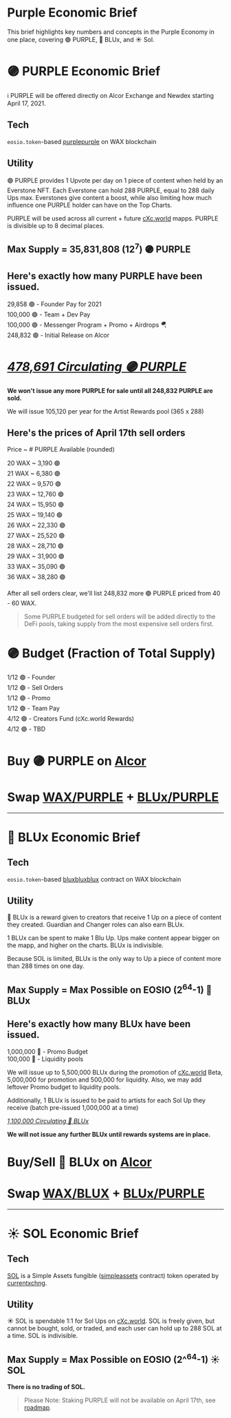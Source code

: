 
# Purple Economic Brief

This brief highlights key numbers and concepts in the Purple Economy in one place, covering 🟣 PURPLE, 🔵 BLUx, and ☀️ Sol.

# 🟣 PURPLE Economic Brief

ℹ️ PURPLE will be offered directly on Alcor Exchange and Newdex starting April 17, 2021.

## Tech
`eosio.token`-based [purplepurple](https://wax.bloks.io/account/purplepurple) on WAX blockchain

## Utility
🟣 PURPLE provides 1 Upvote per day on 1 piece of content when held by an Everstone NFT. Each Everstone can hold 288 PURPLE, equal to 288 daily Ups max. Everstones give content a boost, while also limiting how much influence one PURPLE holder can have on the Top Charts.

PURPLE will be used across all current + future [cXc.world](https://cxc.world) mapps. PURPLE is divisible up to 8 decimal places.

## Max Supply = 35,831,808 (12<sup>7</sup>) 🟣 PURPLE

## Here's exactly how many PURPLE have been issued.

29,858 🟣 - Founder Pay for 2021  
100,000 🟣 - Team + Dev Pay  
100,000 🟣 - Messenger Program + Promo + Airdrops 🪂  
248,832 🟣 - Initial Release on Alcor  

# *[478,691 Circulating 🟣 PURPLE](https://wax.bloks.io/tokens/PURPLE-wax-purplepurple)*


**We won't issue any more PURPLE for sale until all 248,832 PURPLE are sold.**

We will issue 105,120 per year for the Artist Rewards pool (365 x 288)

## Here's the prices of April 17th sell orders

Price ~ # PURPLE Available (rounded)

20 WAX ~ 3,190 🟣  
21 WAX ~ 6,380 🟣  
22 WAX ~ 9,570 🟣  
23 WAX ~ 12,760 🟣  
24 WAX ~ 15,950 🟣  
25 WAX ~ 19,140 🟣  
26 WAX ~ 22,330 🟣  
27 WAX ~ 25,520 🟣   
28 WAX ~ 28,710 🟣  
29 WAX ~ 31,900 🟣  
33 WAX ~ 35,090 🟣  
36 WAX ~ 38,280 🟣  

After all sell orders clear, we'll list 248,832 more 🟣 PURPLE priced from 40 - 60 WAX.

> Some PURPLE budgeted for sell orders will be added directly to the DeFi pools, taking supply from the most expensive sell orders first.

# 🟣 Budget (Fraction of Total Supply)
1/12 🟣  - Founder  
1/12 🟣  - Sell Orders  
1/12 🟣  - Promo   
1/12 🟣  - Team Pay  
4/12 🟣  - Creators Fund (cXc.world Rewards)  
4/12 🟣  - TBD   

# Buy 🟣 PURPLE on [Alcor](https://wax.alcor.exchange/trade/PURPLE-purplepurple_WAX-eosio.token)

# Swap [WAX/PURPLE](https://wax.alcor.exchange/swap?output=PURPLE-purplepurple&input=WAX-eosio.token) + [BLUx/PURPLE](https://wax.alcor.exchange/swap?input=BLUX-bluxbluxblux&output=PURPLE-purplepurple)

___

# 🔵 BLUx Economic Brief

## Tech
`eosio.token`-based [bluxbluxblux](https://wax.bloks.io/account/bluxbluxblux) contract on WAX blockchain

## Utility
🔵 BLUx is a reward given to creators that receive 1 Up on a piece of content they created. Guardian and Changer roles can also earn BLUx. 

1 BLUx can be spent to make 1 Blu Up. Ups make content appear bigger on the mapp, and higher on the charts. BLUx is indivisible.

Because SOL is limited, BLUx is the only way to Up a piece of content more than 288 times on one day. 


## Max Supply = Max Possible on EOSIO (2<sup>64</sup>-1) 🔵 BLUx

## Here's exactly how many BLUx have been issued.
1,000,000 🔵 - Promo Budget  
100,000 🔵 - Liquidity pools

We will issue up to 5,500,000 BLUx during the promotion of [cXc.world](https://cxc.world) Beta, 5,000,000 for promotion and 500,000 for liquidity. Also, we may add leftover Promo budget to liquidity pools.

Additionally, 1 BLUx is issued to be paid to artists for each Sol Up they receive  (batch pre-issued 1,000,000 at a time)

*[1,100,000 Circulating 🔵 BLUx](https://wax.bloks.io/tokens/BLUX-wax-bluxbluxblux)*


**We will not issue any further BLUx until rewards systems are in place.**

# Buy/Sell 🔵 BLUx on [Alcor](https://wax.alcor.exchange/trade/BLUX-bluxbluxblux_WAX-eosio.token)

# Swap [WAX/BLUX](https://wax.alcor.exchange/swap?output=BLUX-bluxbluxblux&input=WAX-eosio.token) + [BLUx/PURPLE](https://wax.alcor.exchange/swap?input=BLUX-bluxbluxblux&output=PURPLE-purplepurple)

___

# ☀️ SOL Economic Brief

## Tech

[SOL](https://wax.simplemarket.io/trading/ft/currentxchng/SOL) is a Simple Assets fungible ([simpleassets](https://wax.bloks.io/account/simpleassets) contract) token operated by [currentxchng](https://www.wax.bloks.io/account/currentxchng). 

## Utility

☀️ SOL is spendable 1:1 for Sol Ups on [cXc.world](https://cxc.world). SOL is freely given, but cannot be bought, sold, or traded, and each user can hold up to 288 SOL at a time. SOL is indivisible.

## Max Supply = Max Possible on EOSIO (2^<sup>64</sup>-1) ☀️ SOL

**There is no trading of SOL.**

> Please Note: Staking PURPLE will not be available on April 17th, see [roadmap](Roadmap.md).
